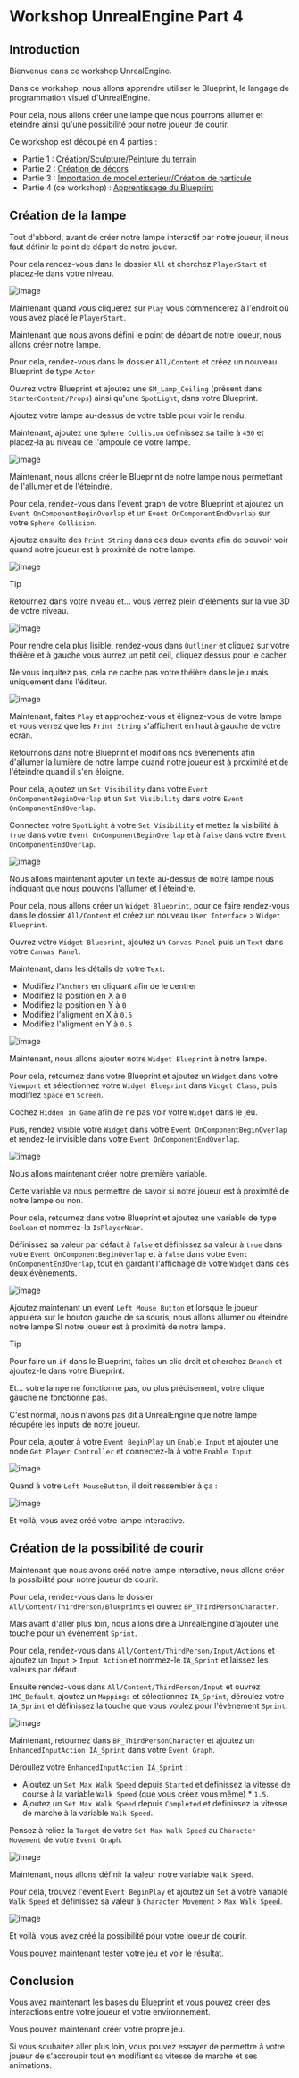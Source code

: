# Workshop UnrealEngine Part 4

## Introduction

Bienvenue dans ce workshop UnrealEngine.

Dans ce workshop, nous allons apprendre utiliser le Blueprint, le langage de programmation visuel d'UnrealEngine.

Pour cela, nous allons créer une lampe que nous pourrons allumer et éteindre ainsi qu'une possibilité pour notre joueur de courir.

Ce workshop est découpé en 4 parties :

- Partie 1 : [Création/Sculpture/Peinture du terrain](https://github.com/Kenan-Blasius/Workshop-UnrealEngine-Part-1)
- Partie 2 : [Création de décors](https://github.com/Kenan-Blasius/Workshop-UnrealEngine-Part-2)
- Partie 3 : [Importation de model exterieur/Création de particule](https://github.com/Kenan-Blasius/Workshop-UnrealEngine-Part-3)
- Partie 4 (ce workshop) : [Apprentissage du Blueprint](https://github.com/Kenan-Blasius/Workshop-UnrealEngine-Part-4)

## Création de la lampe

Tout d'abbord, avant de créer notre lampe interactif par notre joueur, il nous faut définir le point de départ de notre joueur.

Pour cela rendez-vous dans le dossier `All` et cherchez `PlayerStart` et placez-le dans votre niveau.

![image](assets/PlayerStart.png)

Maintenant quand vous cliquerez sur `Play` vous commencerez à l'endroit où vous avez placé le `PlayerStart`.

Maintenant que nous avons défini le point de départ de notre joueur, nous allons créer notre lampe.

Pour cela, rendez-vous dans le dossier `All/Content` et créez un nouveau Blueprint de type `Actor`.

Ouvrez votre Blueprint et ajoutez une `SM_Lamp_Ceiling` (présent dans `StarterContent/Props`) ainsi qu'une `SpotLight`, dans votre Blueprint.

Ajoutez votre lampe au-dessus de votre table pour voir le rendu.

Maintenant, ajoutez une `Sphere Collision` definissez sa taille à `450` et placez-la au niveau de l'ampoule de votre lampe.

![image](assets/Lamp.png)

Maintenant, nous allons créer le Blueprint de notre lampe nous permettant de l'allumer et de l'éteindre.

Pour cela, rendez-vous dans l'event graph de votre Blueprint et ajoutez un `Event OnComponentBeginOverlap` et un `Event OnComponentEndOverlap` sur votre `Sphere Collision`.

Ajoutez ensuite des `Print String` dans ces deux events afin de pouvoir voir quand notre joueur est à proximité de notre lampe.

![image](assets/EventOverlap.png)

> [!tip]
>
> Retournez dans votre niveau et... vous verrez plein d'éléments sur la vue 3D de votre niveau.
>
> ![image](assets/UnreadableView.png)
>
> Pour rendre cela plus lisible, rendez-vous dans `Outliner` et cliquez sur votre théière et à gauche vous aurrez un petit oeil, cliquez dessus pour le cacher.
>
> Ne vous inquitez pas, cela ne cache pas votre théière dans le jeu mais uniquement dans l'éditeur.
>
> ![image](assets/HideTeapot.png)

Maintenant, faites `Play` et approchez-vous et élignez-vous de votre lampe et vous verrez que les `Print String` s'affichent en haut à gauche de votre écran.

Retournons dans notre Blueprint et modifions nos évènements afin d'allumer la lumière de notre lampe quand notre joueur est à proximité et de l'éteindre quand il s'en éloigne.

Pour cela, ajoutez un `Set Visibility` dans votre `Event OnComponentBeginOverlap` et un `Set Visibility` dans votre `Event OnComponentEndOverlap`.

Connectez votre `SpotLight` à votre `Set Visibility` et mettez la visibilité à `true` dans votre `Event OnComponentBeginOverlap` et à `false` dans votre `Event OnComponentEndOverlap`.

![image](assets/EventOverlap2.png)

Nous allons maintenant ajouter un texte au-dessus de notre lampe nous indiquant que nous pouvons l'allumer et l'éteindre.

Pour cela, nous allons créer un `Widget Blueprint`, pour ce faire rendez-vous dans le dossier `All/Content` et créez un nouveau `User Interface` > `Widget Blueprint`.

Ouvrez votre `Widget Blueprint`, ajoutez un `Canvas Panel` puis un `Text` dans votre `Canvas Panel`.

Maintenant, dans les détails de votre `Text`:

- Modifiez l'`Anchors` en cliquant afin de le centrer
- Modifiez la position en X à `0`
- Modifiez la position en Y à `0`
- Modifiez l'aligment en X à `0.5`
- Modifiez l'aligment en Y à `0.5`

![image](assets/Text.png)

Maintenant, nous allons ajouter notre `Widget Blueprint` à notre lampe.

Pour cela, retournez dans votre Blueprint et ajoutez un `Widget` dans votre `Viewport` et sélectionnez votre `Widget Blueprint` dans `Widget Class`, puis modifiez `Space` en `Screen`.

Cochez `Hidden in Game` afin de ne pas voir votre `Widget` dans le jeu.

Puis, rendez visible votre `Widget` dans votre `Event OnComponentBeginOverlap` et rendez-le invisible dans votre `Event OnComponentEndOverlap`.

![image](assets/EventOverlap3.png)

Nous allons maintenant créer notre première variable.

Cette variable va nous permettre de savoir si notre joueur est à proximité de notre lampe ou non.

Pour cela, retournez dans votre Blueprint et ajoutez une variable de type `Boolean` et nommez-la `IsPlayerNear`.

Définissez sa valeur par défaut à `false` et définissez sa valeur à `true` dans votre `Event OnComponentBeginOverlap` et à `false` dans votre `Event OnComponentEndOverlap`, tout en gardant l'affichage de votre `Widget` dans ces deux évènements.

![image](assets/EventOverlap4.png)

Ajoutez maintenant un event `Left Mouse Button` et lorsque le joueur appuiera sur le bouton gauche de sa souris, nous allons allumer ou éteindre notre lampe SI notre joueur est à proximité de notre lampe.

> [!tip]
> Pour faire un `if` dans le Blueprint, faites un clic droit et cherchez `Branch` et ajoutez-le dans votre Blueprint.

Et... votre lampe ne fonctionne pas, ou plus précisement, votre clique gauche ne fonctionne pas.

C'est normal, nous n'avons pas dit à UnrealEngine que notre lampe récupére les inputs de notre joueur.

Pour cela, ajouter à votre `Event BeginPlay` un `Enable Input` et ajouter une node `Get Player Controller` et connectez-la à votre `Enable Input`.

![image](assets/EnableInput.png)

Quand à votre `Left MouseButton`, il doit ressembler à ça :

![image](assets/LeftMouseButton.png)

Et voilà, vous avez créé votre lampe interactive.

## Création de la possibilité de courir

Maintenant que nous avons créé notre lampe interactive, nous allons créer la possibilité pour notre joueur de courir.

Pour cela, rendez-vous dans le dossier `All/Content/ThirdPerson/Blueprints` et ouvrez `BP_ThirdPersonCharacter`.

Mais avant d'aller plus loin, nous allons dire à UnrealEngine d'ajouter une touche pour un évènement `Sprint`.

Pour cela, rendez-vous dans `All/Content/ThirdPerson/Input/Actions` et ajoutez un `Input` > `Input Action` et nommez-le `IA_Sprint` et laissez les valeurs par défaut.

Ensuite rendez-vous dans `All/Content/ThirdPerson/Input` et ouvrez `IMC_Default`, ajoutez un `Mappings` et sélectionnez `IA_Sprint`, déroulez votre `IA_Sprint` et définissez la touche que vous voulez pour l'évènement `Sprint`.

![image](assets/Sprint.png)

Maintenant, retournez dans `BP_ThirdPersonCharacter` et ajoutez un `EnhancedInputAction IA_Sprint` dans votre `Event Graph`.

Déroullez votre `EnhancedInputAction IA_Sprint` :

- Ajoutez un `Set Max Walk Speed` depuis `Started` et définissez la vitesse de course à la variable `Walk Speed` (que vous créez vous même) * `1.5`.
- Ajoutez un `Set Max Walk Speed` depuis `Completed` et définissez la vitesse de marche à la variable `Walk Speed`.

Pensez à reliez la `Target` de votre `Set Max Walk Speed` au `Character Movement` de votre `Event Graph`.

![image](assets/Sprint2.png)

Maintenant, nous allons définir la valeur notre variable `Walk Speed`.

Pour cela, trouvez l'event `Event BeginPlay` et ajoutez un `Set` à votre variable `Walk Speed` et définissez sa valeur à `Character Movement` > `Max Walk Speed`.

![image](assets/WalkSpeed.png)

Et voilà, vous avez créé la possibilité pour votre joueur de courir.

Vous pouvez maintenant tester votre jeu et voir le résultat.

## Conclusion

Vous avez maintenant les bases du Blueprint et vous pouvez créer des interactions entre votre joueur et votre environnement.

Vous pouvez maintenant créer votre propre jeu.

Si vous souhaitez aller plus loin, vous pouvez essayer de permettre à votre joueur de s'accroupir tout en modifiant sa vitesse de marche et ses animations.

